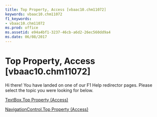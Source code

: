 ```yaml
---
title: Top Property, Access [vbaac10.chm11072]
keywords: vbaac10.chm11072
f1_keywords:
- vbaac10.chm11072
ms.prod: office
ms.assetid: e94a4bf1-3237-46cb-a6d2-26ec560dd9a4
ms.date: 06/08/2017
---
```



# Top Property, Access [vbaac10.chm11072]

Hi there! You have landed on one of our F1 Help redirector pages. Please select the topic you were looking for below.

[TextBox.Top Property (Access)](http://msdn.microsoft.com/library/6a220cec-d42c-05e3-c8c0-078687813a8d%28Office.15%29.aspx)

[NavigationControl.Top Property (Access)](http://msdn.microsoft.com/library/76681117-639d-8e4c-4a3b-7c68e3863928%28Office.15%29.aspx)


